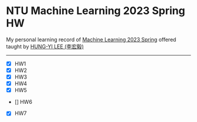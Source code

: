 # NTU Machine Learning 2023 Spring HW

My personal learning record of [Machine Learning 2023 Spring](https://speech.ee.ntu.edu.tw/~hylee/ml/2023-spring.php) offered taught by [HUNG-YI LEE (李宏毅)](https://speech.ee.ntu.edu.tw/~hylee/index.html)

---

- [x] HW1
- [x] HW2
- [x] HW3
- [x] HW4
- [x] HW5
- [] HW6
- [x] HW7
